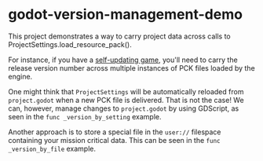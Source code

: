 # godot-version-management-demo

This project demonstrates a way to carry project data across calls to ProjectSettings.load_resource_pack().

For instance, if you have a [self-updating game](https://github.com/Terkwood/delta-pack), you'll need to carry the release version number across multiple instances of PCK files loaded by the engine.

One might think that `ProjectSettings` will be automatically reloaded from `project.godot` when a new PCK file is delivered. That is not the case! We can, however, manage changes to `project.godot` by using GDScript, as seen in the `func _version_by_setting` example.

Another approach is to store a special file in the `user://` filespace containing your mission critical data. This can be seen in the `func _version_by_file` example.
